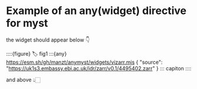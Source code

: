 # Example of an any(widget) directive for myst

the widget should appear below 👇

::::{figure}
:label: fig1
:::{any} https://esm.sh/gh/manzt/anymyst/widgets/vizarr.mjs
{
  "source": "https://uk1s3.embassy.ebi.ac.uk/idr/zarr/v0.1/4495402.zarr"
}
:::
capiton
::::

and above 👆🏻
